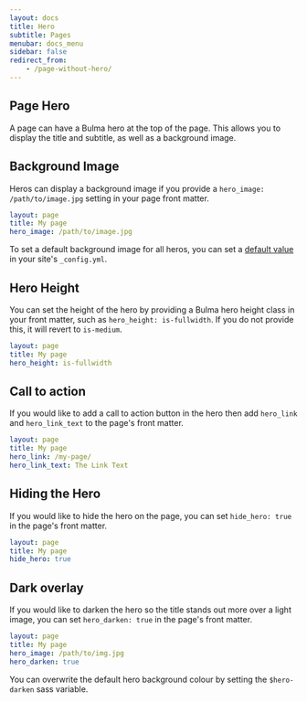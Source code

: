 ```yaml
---
layout: docs
title: Hero
subtitle: Pages
menubar: docs_menu
sidebar: false
redirect_from:
    - /page-without-hero/
---
```


## Page Hero

A page can have a Bulma hero at the top of the page. This allows you to display the title and subtitle, as well as a background image. 

## Background Image

Heros can display a background image if you provide a `hero_image: /path/to/image.jpg` setting in your page front matter.

```yaml
layout: page
title: My page
hero_image: /path/to/image.jpg
```

To set a default background image for all heros, you can set a [default value](https://jekyllrb.com/docs/configuration/front-matter-defaults/) in your site's `_config.yml`.

## Hero Height

You can set the height of the hero by providing a Bulma hero height class in your front matter, such as `hero_height: is-fullwidth`. If you do not provide this, it will revert to `is-medium`.

```yaml
layout: page
title: My page
hero_height: is-fullwidth
```

## Call to action

If you would like to add a call to action button in the hero then add `hero_link` and `hero_link_text` to the page's front matter.

```yaml
layout: page
title: My page
hero_link: /my-page/
hero_link_text: The Link Text
```

## Hiding the Hero

If you would like to hide the hero on the page, you can set `hide_hero: true` in the page's front matter.

```yaml
layout: page
title: My page
hide_hero: true
```

## Dark overlay

If you would like to darken the hero so the title stands out more over a light image, you can set `hero_darken: true` in the page's front matter. 

```yaml
layout: page
title: My page
hero_image: /path/to/img.jpg
hero_darken: true
```

You can overwrite the default hero background colour by setting the `$hero-darken` sass variable.